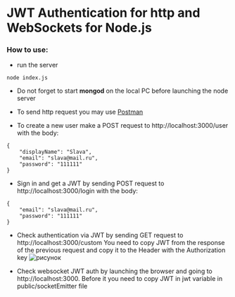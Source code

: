 # JWT Authentication for http and WebSockets for Node.js

### How to use:
+ run the server
```
node index.js
```
+ Do not forget to start **mongod** on the local PC before launching the node server


+ To send http request you may use [Postman](https://www.getpostman.com/)

+ To create a new user make a POST request to http://localhost:3000/user with the body:
```
{
	"displayName": "Slava",
	"email": "slava@mail.ru",
	"password": "111111"
}
```

+ Sign in and get a JWT by sending POST request to http://localhost:3000/login with the body:

```
{
	"email": "slava@mail.ru",
	"password": "111111"
}
```

+ Check authentication via JWT by sending GET request to http://localhost:3000/custom
You need to copy JWT from the response of the previous request and copy it to the Header with the Authorization key
![рисунок](/images/Auth_header.png)

+ Check websocket JWT auth by launching the browser and going to http://localhost:3000. Before it you need to copy JWT in jwt variable in public/socketEmitter file

